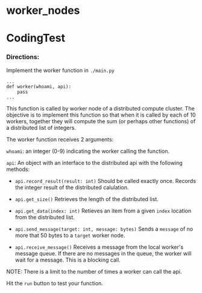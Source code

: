 # worker_nodes
# CodingTest

### Directions:
Implement the worker function in `./main.py`

    ...
    def worker(whoami, api):
        pass
    ...

This function is called by worker node of a distributed compute cluster. The
objective is to implement this function so that when it is called by each of 10
workers, together they will compute the sum (or perhaps other functions) of a 
distributed list of integers.


The worker function receives 2 arguments:

`whoami`: an integer (0-9) indicating the worker calling the function.

`api`: An object with an interface to the distributed api with
  the following methods:

 - `api.record_result(result: int)`
      Should be called exactly once. Records the integer result of the distributed calulation.

 - `api.get_size()`
      Retrieves the length of the distributed list.

 - `api.get_data(index: int)`
      Retieves an item from a given `index` location from the distributed list.

 - `api.send_message(target: int, message: bytes)`
      Sends a `message` of no more that 50 bytes to a `target` worker node.

 - `api.receive_message()`
      Receives a message from the local worker's message queue. If there are no messages in
      the queue, the worker will wait for a message. This is a blocking call.

NOTE: There is a limit to the number of times a worker can call the api.

Hit the `run` button to test your function.
